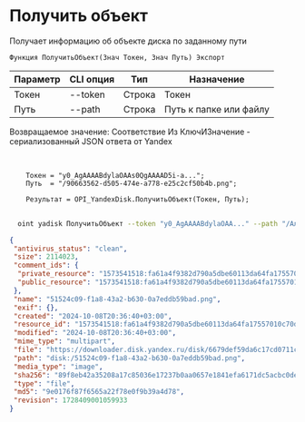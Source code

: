 ﻿---
sidebar_position: 3
---

# Получить объект
 Получает информацию об объекте диска по заданному пути



`Функция ПолучитьОбъект(Знач Токен, Знач Путь) Экспорт`

  | Параметр | CLI опция | Тип | Назначение |
  |-|-|-|-|
  | Токен | --token | Строка | Токен |
  | Путь | --path | Строка | Путь к папке или файлу |

  
  Возвращаемое значение:   Соответствие Из КлючИЗначение - сериализованный JSON ответа от Yandex

<br/>




```bsl title="Пример кода"
    Токен = "y0_AgAAAABdylaOAAs0QgAAAAD5i-a...";
    Путь  = "/90663562-d505-474e-a778-e25c2cf50b4b.png";

    Результат = OPI_YandexDisk.ПолучитьОбъект(Токен, Путь);
```



```sh title="Пример команды CLI"
    
  oint yadisk ПолучитьОбъект --token "y0_AgAAAABdylaOAA..." --path "/Альпака.png"

```

```json title="Результат"
{
 "antivirus_status": "clean",
 "size": 2114023,
 "comment_ids": {
  "private_resource": "1573541518:fa61a4f9382d790a5dbe60113da64fa17557010c70d38c9bad93e9d7b03a0344",
  "public_resource": "1573541518:fa61a4f9382d790a5dbe60113da64fa17557010c70d38c9bad93e9d7b03a0344"
 },
 "name": "51524c09-f1a8-43a2-b630-0a7eddb59bad.png",
 "exif": {},
 "created": "2024-10-08T20:36:40+03:00",
 "resource_id": "1573541518:fa61a4f9382d790a5dbe60113da64fa17557010c70d38c9bad93e9d7b03a0344",
 "modified": "2024-10-08T20:36:40+03:00",
 "mime_type": "multipart",
 "file": "https://downloader.disk.yandex.ru/disk/6679def59da6c17cd0711c44ea050414aa05b8a200f14f59c5ef70e1f20673bb/6705a5ec/gwThwhLBKYvLhQCNnqAHiuK8Ahrq5JWEM2INP0-LokTQTU0YuDY1w93ExosczTWq3ALOfQvG7DeHbaEMV-uPlg%3D%3D?uid=1573541518&filename=51524c09-f1a8-43a2-b630-0a7eddb59bad.png&disposition=attachment&hash=&limit=0&content_type=multipart&owner_uid=1573541518&fsize=2114023&hid=03d7263840468e281bd0b238a26e7d0d&media_type=image&tknv=v2&etag=9e0176f87f6565a22f78e0f9b39a4d78",
 "path": "disk:/51524c09-f1a8-43a2-b630-0a7eddb59bad.png",
 "media_type": "image",
 "sha256": "89f8eb42a35208a17c85036e17237b0aa0657e1841efa6171dc5acbc0dea9e18",
 "type": "file",
 "md5": "9e0176f87f6565a22f78e0f9b39a4d78",
 "revision": 1728409001059933
}
```

